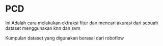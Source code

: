 # PCD

Ini Adalah cara melakukan ektraksi fitur dan mencari akurasi dari sebuah dataset menggunakan knn dan svm

Kumpulan dataset yang digunakan berasal dari roboflow
 
